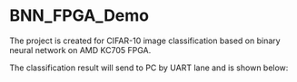 # BNN_FPGA_Demo
The project is created for CIFAR-10 image classification based on binary neural network on AMD KC705 FPGA.


The classification result will send to PC by UART lane and is shown below:

